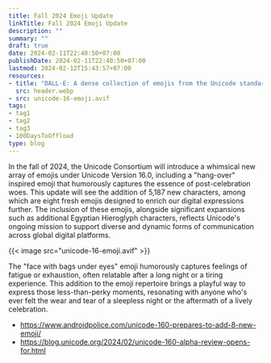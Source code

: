 ```yaml
---
title: Fall 2024 Emoji Update
linkTitle: Fall 2024 Emoji Update
description: ""
summary: ""
draft: true
date: 2024-02-11T22:40:50+07:00
publishDate: 2024-02-11T22:40:50+07:00
lastmod: 2024-02-12T15:43:57+07:00
resources:
- title: "DALL·E: A dense collection of emojis from the Unicode standard, filling the entire image space on a plain white background without gradients."
  src: header.webp
- src: unicode-16-emoji.avif
tags:
- tag1
- tag2
- tag3
- 100DaysToOffload
type: blog
---
```


In the fall of 2024, the Unicode Consortium will introduce a whimsical new array of emojis under Unicode Version 16.0, including a "hang-over" inspired emoji that humorously captures the essence of post-celebration woes. This update will see the addition of 5,187 new characters, among which are eight fresh emojis designed to enrich our digital expressions further. The inclusion of these emojis, alongside significant expansions such as additional Egyptian Hieroglyph characters, reflects Unicode's ongoing mission to support diverse and dynamic forms of communication across global digital platforms.

{{< image src="unicode-16-emoji.avif" >}}

The "face with bags under eyes" emoji humorously captures feelings of fatigue or exhaustion, often relatable after a long night or a tiring experience. This addition to the emoji repertoire brings a playful way to express those less-than-perky moments, resonating with anyone who's ever felt the wear and tear of a sleepless night or the aftermath of a lively celebration.

* <https://www.androidpolice.com/unicode-160-prepares-to-add-8-new-emoji/>
* <https://blog.unicode.org/2024/02/unicode-160-alpha-review-opens-for.html>

